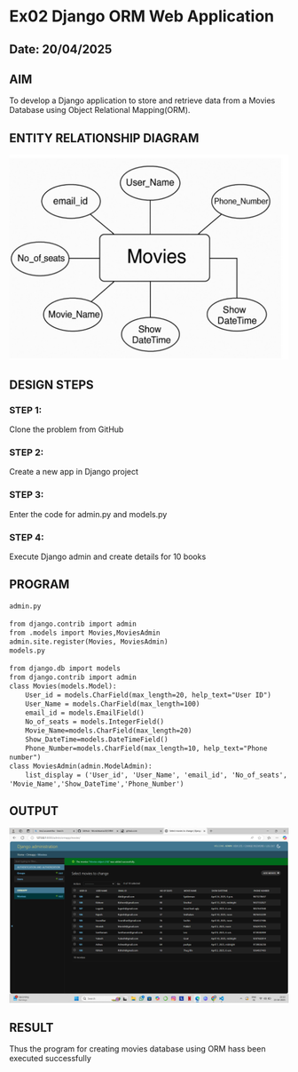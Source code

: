 # Ex02 Django ORM Web Application
## Date: 20/04/2025

## AIM
To develop a Django application to store and retrieve data from a Movies Database using Object Relational Mapping(ORM).

## ENTITY RELATIONSHIP DIAGRAM
![alt text](<WhatsApp Image 2025-04-23 at 21.22.36_9207c94a.jpg>)


## DESIGN STEPS

### STEP 1:
Clone the problem from GitHub

### STEP 2:
Create a new app in Django project

### STEP 3:
Enter the code for admin.py and models.py

### STEP 4:
Execute Django admin and create details for 10 books

## PROGRAM
```
admin.py

from django.contrib import admin
from .models import Movies,MoviesAdmin
admin.site.register(Movies, MoviesAdmin)
models.py

from django.db import models
from django.contrib import admin
class Movies(models.Model):
    User_id = models.CharField(max_length=20, help_text="User ID")
    User_Name = models.CharField(max_length=100)
    email_id = models.EmailField()
    No_of_seats = models.IntegerField()
    Movie_Name=models.CharField(max_length=20)
    Show_DateTime=models.DateTimeField()
    Phone_Number=models.CharField(max_length=10, help_text="Phone number")
class MoviesAdmin(admin.ModelAdmin):
    list_display = ('User_id', 'User_Name', 'email_id', 'No_of_seats', 'Movie_Name','Show_DateTime','Phone_Number')

```


## OUTPUT
![alt text](<Screenshot (6).png>)
## RESULT
Thus the program for creating movies database using ORM hass been executed successfully
